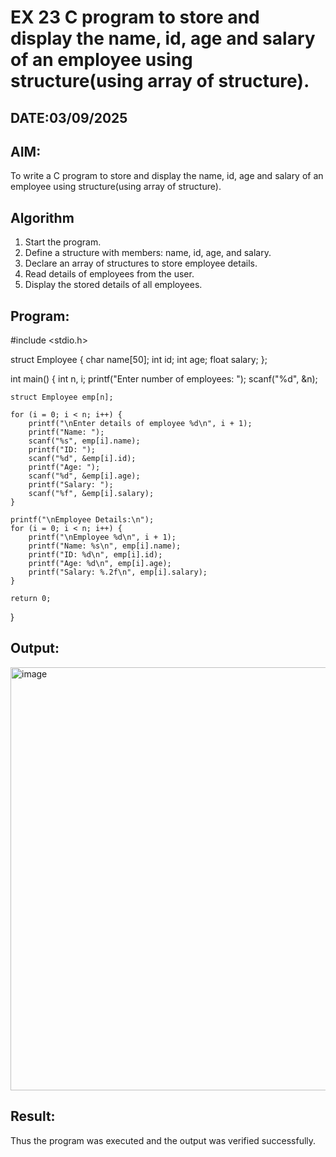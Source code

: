 # EX 23 C program to store and display the name, id, age and salary of an employee using structure(using array of structure).
## DATE:03/09/2025
## AIM:
To write a C program to store and display the name, id, age and salary of an employee using structure(using array of structure).

## Algorithm
1. Start the program.
2. Define a structure with members: name, id, age, and salary.
3. Declare an array of structures to store employee details.
4. Read details of employees from the user. 
5. Display the stored details of all employees.  

## Program:
#include <stdio.h>

struct Employee {
    char name[50];
    int id;
    int age;
    float salary;
};

int main() {
    int n, i;
    printf("Enter number of employees: ");
    scanf("%d", &n);

    struct Employee emp[n];

    for (i = 0; i < n; i++) {
        printf("\nEnter details of employee %d\n", i + 1);
        printf("Name: ");
        scanf("%s", emp[i].name);
        printf("ID: ");
        scanf("%d", &emp[i].id);
        printf("Age: ");
        scanf("%d", &emp[i].age);
        printf("Salary: ");
        scanf("%f", &emp[i].salary);
    }

    printf("\nEmployee Details:\n");
    for (i = 0; i < n; i++) {
        printf("\nEmployee %d\n", i + 1);
        printf("Name: %s\n", emp[i].name);
        printf("ID: %d\n", emp[i].id);
        printf("Age: %d\n", emp[i].age);
        printf("Salary: %.2f\n", emp[i].salary);
    }

    return 0;
}


## Output:

<img width="1820" height="677" alt="image" src="https://github.com/user-attachments/assets/7c4afd98-0fcf-4d51-a9c9-51c910d36e83" />


## Result:
Thus the program was executed and the output was verified successfully.
